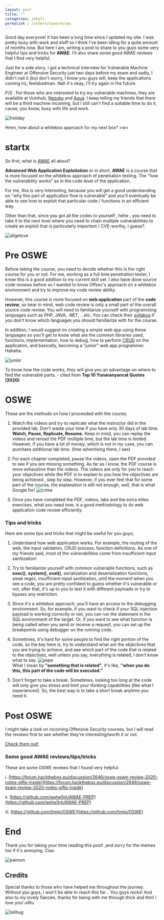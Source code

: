```yaml
---
layout: post
title: ""
categories: jekyll
permalink : /others/oswereview
---
```


Good day everyone! It has been a long time since I updated my site. I was pretty busy with work and stuff so I think I've been idling for a quite amount of months now. But here I am, writing a post to share to you guys some very helpful tips and tricks for **AWAE**. I'll also share some good AWAE reviews that I find very helpful.

Just for a side story, I got a technical interview for Vulnerable Machine Engineer at Offensive Security just two days before my exam and sadly, I didn't nail it (but don't worry, I know you guys will, keep the applications coming in), feelsbadman. Nah it's okay, I'll try again in the future.

P/S : For those who are interested to try my vulnerable machines, they are available at Vulnhub, [Nezuko](https://www.vulnhub.com/entry/nezuko-1,352/) and [Aqua](https://www.vulnhub.com/entry/aqua-1,419/). I keep telling my friends that there will be a third machine incoming, but I still can't find a suitable time to do it, cause, you know, busy with life and work.

![holiday](/musubi/assets/oswe/holidays.jpeg)

Hmm, how about a whitebox approach for my next box? >w<

# startx

So first, what is [AWAE](https://www.offensive-security.com/awae-oswe/) all about?

**Advanced Web Application Exploitation** or in short, **AWAE** is a course that is more focused on the whitebox approach of penetration testing. The "how the vulnerability works"  as in the code level of the application.

For me, this is very interesting, because you will get a good understanding on "why this part of application flow is vulnerable" and you'll eventually be able to see how to exploit that particular code / functions in an efficient way.

Other than that, since you got all the codes to yourself , hehe , you need to take it to the next level where you need to chain multiple vulnerabilities to create an exploit that is particularly important / CVE-worthy, I guess?.

![allgetcve](/musubi/assets/oswe/allgetcve.jpg)

# Pre OSWE

Before taking the course, you need to decide whether this is the right course for you or not. For me, working as a full time penetration tester, I know this is a good addition to my current skill set. I also have done source code reviews before so I wanted to know Offsec's approach on a whitebox environment and try to improve my code review ability.

However, this course is more focused on **web application** part of the **code review**, so bear in mind, web code review is only a small part of the overall source code review. You will need to familiarize yourself with programming languages such as PHP, JAVA, .NET, .. etc. You can check their [syllabus](https://www.offensive-security.com/documentation/awae-syllabus.pdf) if you don't know which languages you should familiarize with for the course.

In addition, I would suggest on creating a simple web app using these languages so you'll get to know what are the common libraries used, functions, implementation, how to debug, how to perform [CRUD](https://en.wikipedia.org/wiki/Create,_read,_update_and_delete) on the application, and basically, becoming a "junior" web app programmer. Hahaha.

![junior](/musubi/assets/oswe/junior.jpg)

To know how the code works, they will give you an advantage on where to find the vulnerable parts. - cited from **Top 10 Yunaranyancat Quotes (2020)**

# OSWE

These are the methods on how I proceeded with the course;
1. Watch the videos and try to replicate what the instructor did in the provided lab. Don't waste your time if you have only 30 days of lab time.
**Watch, Pause, Replicate, Resume.**
Keep in mind, you can replay the videos and reread the PDF multiple time, but the lab time is limited. However, if you have a lot of money, which is not in my case, you can purchase additional lab time. (free advertising there, I see)

2. For each chapter completed, pause the videos, open the PDF provided to see if you are missing something. As far as I know, the PDF course is more exhaustive than the videos. The videos are only for you to reach your objectives while the PDF is to explain to you how the objectives are being achieved , step by step. However, if you ever feel that for some part of the course, the explanation is still not enough, well, that is what Google for!
![crime](/musubi/assets/oswe/crime.jpg)

3. Once you have completed the PDF, videos, labs and the extra miles exercises, what you need now, is a good methodology to do web application code review efficiently.

### Tips and tricks

Here are some tips and tricks that might be useful for you guys;

1. Understand how web application works. For example, the routing of the web, the input validation, CRUD process, function definitions. As one of my friends said, most of the vulnerabilities come from insufficient input sanitization!
2. Try to familiarize yourself with common vulnerable functions, such as **exec()**, **system()**, **eval()**, serialization and deserialization functions, weak regex, insufficient input sanitization, until the moment when you see a code, you are pretty confident to guess whether it's vulnerable or not, after that, it's up to you to test it with different payloads or try to bypass any restriction.
3. Since it's a whitebox approach, you'll have an access to the debugging environment. So, for example, if you want to check if your SQL injection payload is working correctly or not, you can run the statement in the SQL environment of the target. Or, if you want to see what function is being called when you send or receive a request, you can set up the breakpoints using debugger on the running code.
4. Sometimes, it's hard for some people to find the right portion of the code, so the key here is, try to understand what are the objectives that you are trying to achieve, and see which part of the code that is related to the objectives, well unless you say, everything is related, I don't know what to say.
![pepe](/musubi/assets/oswe/pepe.png) <br>
What I mean by **"something that is related"**, it's like, **"when you do this, this part of the code will be executed."**

5. Don't forget to take a break. Sometimes, looking too long at the code will only give you stress and limit your thinking capabilities (like what I experienced). So, the best way is to take a short break anytime you need it.

# Post OSWE

I might take a look on incoming Offensive Security courses, but I will read the reviews first to see whether they're interesting/worth it or not.

[Check them out!](https://www.offensive-security.com/offsec/retiring-ctp-intro-new-courses/)


### Some good AWAE reviews/tips/tricks

These are some OSWE reviews that I found very helpful:

i. [https://forum.hackthebox.eu/discussion/2646/oswe-exam-review-2020-notes-gifts-inside](https://forum.hackthebox.eu/discussion/2646/oswe-exam-review-2020-notes-gifts-inside)

ii. [https://github.com/wetw0rk/AWAE-PREP](https://github.com/wetw0rk/AWAE-PREP)

iii. [https://github.com/timip/OSWE](https://github.com/timip/OSWE)

# End

Thank you for taking your time reading this post! ,and sorry for the memes too if it's annoying. Ciao.

![paimon](/musubi/assets/oswe/paimon.gif)

## Credits

Special thanks to those who have helped me throughout the journey. Without you guys, I won't be able to reach this far... You guys rocks! And also to my lovely fiancée, thanks for being with me through thick and thin! I love you! uWu

![lolihug](/musubi/assets/oswe/lolihug.gif)
